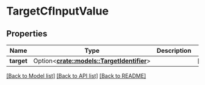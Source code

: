 # TargetCfInputValue

## Properties

Name | Type | Description | Notes
------------ | ------------- | ------------- | -------------
**target** | Option<[**crate::models::TargetIdentifier**](TargetIdentifier.md)> |  | [optional]

[[Back to Model list]](../README.md#documentation-for-models) [[Back to API list]](../README.md#documentation-for-api-endpoints) [[Back to README]](../README.md)


